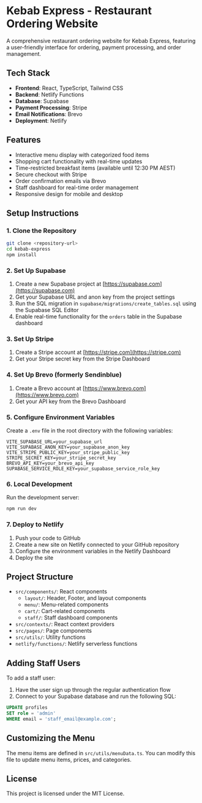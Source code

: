 # Kebab Express - Restaurant Ordering Website

A comprehensive restaurant ordering website for Kebab Express, featuring a user-friendly interface for ordering, payment processing, and order management.

## Tech Stack

- **Frontend**: React, TypeScript, Tailwind CSS
- **Backend**: Netlify Functions
- **Database**: Supabase
- **Payment Processing**: Stripe
- **Email Notifications**: Brevo
- **Deployment**: Netlify

## Features

- Interactive menu display with categorized food items
- Shopping cart functionality with real-time updates
- Time-restricted breakfast items (available until 12:30 PM AEST)
- Secure checkout with Stripe
- Order confirmation emails via Brevo
- Staff dashboard for real-time order management
- Responsive design for mobile and desktop

## Setup Instructions

### 1. Clone the Repository

```bash
git clone <repository-url>
cd kebab-express
npm install
```

### 2. Set Up Supabase

1. Create a new Supabase project at [https://supabase.com](https://supabase.com)
2. Get your Supabase URL and anon key from the project settings
3. Run the SQL migration in `supabase/migrations/create_tables.sql` using the Supabase SQL Editor
4. Enable real-time functionality for the `orders` table in the Supabase dashboard

### 3. Set Up Stripe

1. Create a Stripe account at [https://stripe.com](https://stripe.com)
2. Get your Stripe secret key from the Stripe Dashboard

### 4. Set Up Brevo (formerly Sendinblue)

1. Create a Brevo account at [https://www.brevo.com](https://www.brevo.com)
2. Get your API key from the Brevo Dashboard

### 5. Configure Environment Variables

Create a `.env` file in the root directory with the following variables:

```
VITE_SUPABASE_URL=your_supabase_url
VITE_SUPABASE_ANON_KEY=your_supabase_anon_key
VITE_STRIPE_PUBLIC_KEY=your_stripe_public_key
STRIPE_SECRET_KEY=your_stripe_secret_key
BREVO_API_KEY=your_brevo_api_key
SUPABASE_SERVICE_ROLE_KEY=your_supabase_service_role_key
```

### 6. Local Development

Run the development server:

```bash
npm run dev
```

### 7. Deploy to Netlify

1. Push your code to GitHub
2. Create a new site on Netlify connected to your GitHub repository
3. Configure the environment variables in the Netlify Dashboard
4. Deploy the site

## Project Structure

- `src/components/`: React components
  - `layout/`: Header, Footer, and layout components
  - `menu/`: Menu-related components
  - `cart/`: Cart-related components
  - `staff/`: Staff dashboard components
- `src/contexts/`: React context providers
- `src/pages/`: Page components
- `src/utils/`: Utility functions
- `netlify/functions/`: Netlify serverless functions

## Adding Staff Users

To add a staff user:

1. Have the user sign up through the regular authentication flow
2. Connect to your Supabase database and run the following SQL:

```sql
UPDATE profiles
SET role = 'admin'
WHERE email = 'staff_email@example.com';
```

## Customizing the Menu

The menu items are defined in `src/utils/menuData.ts`. You can modify this file to update menu items, prices, and categories.

## License

This project is licensed under the MIT License.